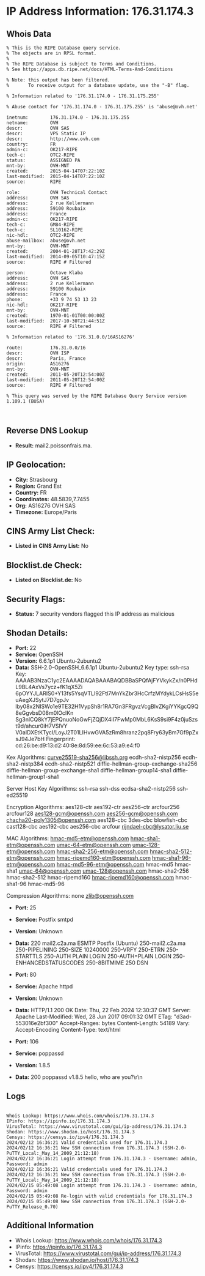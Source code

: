 # IP Address Information: 176.31.174.3

## Whois Data
```
% This is the RIPE Database query service.
% The objects are in RPSL format.
%
% The RIPE Database is subject to Terms and Conditions.
% See https://apps.db.ripe.net/docs/HTML-Terms-And-Conditions

% Note: this output has been filtered.
%       To receive output for a database update, use the "-B" flag.

% Information related to '176.31.174.0 - 176.31.175.255'

% Abuse contact for '176.31.174.0 - 176.31.175.255' is 'abuse@ovh.net'

inetnum:        176.31.174.0 - 176.31.175.255
netname:        OVH
descr:          OVH SAS
descr:          VPS Static IP
descr:          http://www.ovh.com
country:        FR
admin-c:        OK217-RIPE
tech-c:         OTC2-RIPE
status:         ASSIGNED PA
mnt-by:         OVH-MNT
created:        2015-04-14T07:22:10Z
last-modified:  2015-04-14T07:22:10Z
source:         RIPE

role:           OVH Technical Contact
address:        OVH SAS
address:        2 rue Kellermann
address:        59100 Roubaix
address:        France
admin-c:        OK217-RIPE
tech-c:         GM84-RIPE
tech-c:         SL10162-RIPE
nic-hdl:        OTC2-RIPE
abuse-mailbox:  abuse@ovh.net
mnt-by:         OVH-MNT
created:        2004-01-28T17:42:29Z
last-modified:  2014-09-05T10:47:15Z
source:         RIPE # Filtered

person:         Octave Klaba
address:        OVH SAS
address:        2 rue Kellermann
address:        59100 Roubaix
address:        France
phone:          +33 9 74 53 13 23
nic-hdl:        OK217-RIPE
mnt-by:         OVH-MNT
created:        1970-01-01T00:00:00Z
last-modified:  2017-10-30T21:44:51Z
source:         RIPE # Filtered

% Information related to '176.31.0.0/16AS16276'

route:          176.31.0.0/16
descr:          OVH ISP
descr:          Paris, France
origin:         AS16276
mnt-by:         OVH-MNT
created:        2011-05-20T12:54:00Z
last-modified:  2011-05-20T12:54:00Z
source:         RIPE # Filtered

% This query was served by the RIPE Database Query Service version 1.109.1 (BUSA)



```
## Reverse DNS Lookup
- **Result:** mail2.poissonfrais.ma.

## IP Geolocation:
- **City:** Strasbourg
- **Region:** Grand Est
- **Country:** FR
- **Coordinates:** 48.5839,7.7455
- **Org:** AS16276 OVH SAS
- **Timezone:** Europe/Paris

## CINS Army List Check:
- **Listed in CINS Army List:** 
No

## Blocklist.de Check:
- **Listed on Blocklist.de:** 
No

## Security Flags:
- **Status:** 7 security vendors flagged this IP address as malicious

## Shodan Details:
- **Port:** 22
- **Service:** OpenSSH
- **Version:** 6.6.1p1 Ubuntu-2ubuntu2
- **Data:** SSH-2.0-OpenSSH_6.6.1p1 Ubuntu-2ubuntu2
Key type: ssh-rsa
Key: AAAAB3NzaC1yc2EAAAADAQABAAABAQDBBaSPQfAjFYVkykZx/n0PHdL9BL4AxVs7ycz+fK1qX5Zi
6pOYYJLARIS0+Y13fs5YsqVTLI92Ftl7MnYkZbr3HcCrfzMYdykLCsHsS5euAegXJSytJ7D7gpJv
lby08x2NISWo1e9TE32H1VypSh8r1RA7Gn3FRgvzVcgBIvZKgiYYKgcQ9Q8eGgvbsD08m0lOcIKn
Sg3nlCQ8kY7jEPQnuoNoGwFjZQjDX4iI7FwMp0MbL6KsS9si9F4z0juSzst9d/ahcur0iH7VSlVY
V0aIDXEtKTycI/LoyJ2T01LIHvwGVA5zRm8hranz2pq8Fry63yBm7Gf9pZxsJ94Je7bH
Fingerprint: cd:26:be:d9:13:d2:40:8e:8d:59:ee:6c:53:a9:e4:f0

Kex Algorithms:
	curve25519-sha256@libssh.org
	ecdh-sha2-nistp256
	ecdh-sha2-nistp384
	ecdh-sha2-nistp521
	diffie-hellman-group-exchange-sha256
	diffie-hellman-group-exchange-sha1
	diffie-hellman-group14-sha1
	diffie-hellman-group1-sha1

Server Host Key Algorithms:
	ssh-rsa
	ssh-dss
	ecdsa-sha2-nistp256
	ssh-ed25519

Encryption Algorithms:
	aes128-ctr
	aes192-ctr
	aes256-ctr
	arcfour256
	arcfour128
	aes128-gcm@openssh.com
	aes256-gcm@openssh.com
	chacha20-poly1305@openssh.com
	aes128-cbc
	3des-cbc
	blowfish-cbc
	cast128-cbc
	aes192-cbc
	aes256-cbc
	arcfour
	rijndael-cbc@lysator.liu.se

MAC Algorithms:
	hmac-md5-etm@openssh.com
	hmac-sha1-etm@openssh.com
	umac-64-etm@openssh.com
	umac-128-etm@openssh.com
	hmac-sha2-256-etm@openssh.com
	hmac-sha2-512-etm@openssh.com
	hmac-ripemd160-etm@openssh.com
	hmac-sha1-96-etm@openssh.com
	hmac-md5-96-etm@openssh.com
	hmac-md5
	hmac-sha1
	umac-64@openssh.com
	umac-128@openssh.com
	hmac-sha2-256
	hmac-sha2-512
	hmac-ripemd160
	hmac-ripemd160@openssh.com
	hmac-sha1-96
	hmac-md5-96

Compression Algorithms:
	none
	zlib@openssh.com


- **Port:** 25
- **Service:** Postfix smtpd
- **Version:** Unknown
- **Data:** 220 mail2.c2a.ma ESMTP Postfix (Ubuntu)
250-mail2.c2a.ma
250-PIPELINING
250-SIZE 10240000
250-VRFY
250-ETRN
250-STARTTLS
250-AUTH PLAIN LOGIN
250-AUTH=PLAIN LOGIN
250-ENHANCEDSTATUSCODES
250-8BITMIME
250 DSN


- **Port:** 80
- **Service:** Apache httpd
- **Version:** Unknown
- **Data:** HTTP/1.1 200 OK
Date: Thu, 22 Feb 2024 12:30:37 GMT
Server: Apache
Last-Modified: Wed, 28 Jun 2017 09:01:32 GMT
ETag: "d3ad-553016e2bf300"
Accept-Ranges: bytes
Content-Length: 54189
Vary: Accept-Encoding
Content-Type: text/html



- **Port:** 106
- **Service:** poppassd
- **Version:** 1.8.5
- **Data:** 200 poppassd v1.8.5 hello, who are you?\r\n

## Logs
```

Whois Lookup: https://www.whois.com/whois/176.31.174.3
IPinfo: https://ipinfo.io/176.31.174.3
VirusTotal: https://www.virustotal.com/gui/ip-address/176.31.174.3
Shodan: https://www.shodan.io/host/176.31.174.3
Censys: https://censys.io/ipv4/176.31.174.3
2024/02/12 16:36:21 Valid credentials used for 176.31.174.3
2024/02/12 16:36:21 New SSH connection from 176.31.174.3 (SSH-2.0-PuTTY_Local:_May_14_2009_21:12:18)
2024/02/12 16:36:21 Login attempt from 176.31.174.3 - Username: admin, Password: admin
2024/02/12 16:36:21 Valid credentials used for 176.31.174.3
2024/02/12 16:36:21 New SSH connection from 176.31.174.3 (SSH-2.0-PuTTY_Local:_May_14_2009_21:12:18)
2024/02/15 05:49:08 Login attempt from 176.31.174.3 - Username: admin, Password: admin
2024/02/15 05:49:08 Re-login with valid credentials for 176.31.174.3
2024/02/15 05:49:08 New SSH connection from 176.31.174.3 (SSH-2.0-PuTTY_Release_0.70)

```
## Additional Information
- Whois Lookup: https://www.whois.com/whois/176.31.174.3
- IPinfo: https://ipinfo.io/176.31.174.3
- VirusTotal: https://www.virustotal.com/gui/ip-address/176.31.174.3
- Shodan: https://www.shodan.io/host/176.31.174.3
- Censys: https://censys.io/ipv4/176.31.174.3

